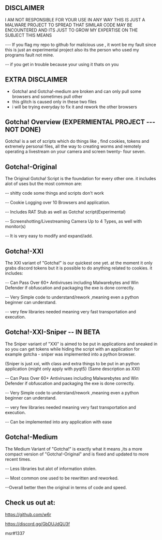 DISCLAIMER
----------
I AM NOT RESPONSIBLE FOR YOUR USE IN ANY WAY THIS IS JUST A MALWARE PROJECT TO SPREAD THAT SIMILAR CODE MAY BE ENCOUNTERED AND ITS JUST TO GROW MY EXPERTISE ON THE SUBJECT THIS MEANS

--- If you flag my repo to github for malicious use , it wont be my fault since this is just an experimental project also its the person who used my programs fault not mine.

-- if you get in trouble because your using it thats on you


EXTRA DISCLAIMER
----------------

- Gotcha! and Gotcha!-medium are broken and can only pull some browsers and sometimes pull other
- this glitch is caused only in these two files
- i will be trying everyday to fix it and rework the other browsers


Gotcha! Overview (EXPERMIENTAL PROJECT --- NOT DONE)
----------------
Gotcha! is a set of scripts which do things like , find cookies, tokens and extremely personal files, all the way to creating worms and remotely operating a livestream on your camera and screen twenty- four seven.

Gotcha!-Original
----------------
The Original Gotcha! Script is the foundation for every other one.
it includes alot of uses but the most common are:

-- shitty code some things and scripts don't work

-- Cookie Logging over 10 Browsers and application.

-- Includes RAT Stub as well as Gotcha! script(Experimental)

-- Screenshotting/Livestreaming Camera Up to 4 Types, as well with monitor(s)

-- It is very easy to modify and expand/add.

Gotcha!-XXI
-----------
The XXI variant of "Gotcha!" is our quickest one yet. at the moment it only grabs discord tokens but it is possible to do anything related to cookies.
it includes:

-- Can Pass Over 60+ Antiviruses including Malwarebytes and Win Defender if obfuscation and packaging the exe is done correctly.

-- Very Simple code to understand/rework ,meaning even a python beginner can understand.

-- very few libraries needed meaning very fast transportation and execution.


Gotcha!-XXI-Sniper -- IN BETA
-----------
The Sniper variant of "XXI" is aimed to be put in applications and sneaked in so you can get tokens while hiding the script with an application for example gotcha - sniper was implemented into a python browser.

(Sniper is just xxi, with class and extra things to be put in an python application {might only apply with pyqt5}
(Same description as XXI)

-- Can Pass Over 60+ Antiviruses including Malwarebytes and Win Defender if obfuscation and packaging the exe is done correctly.

-- Very Simple code to understand/rework ,meaning even a python beginner can understand.

-- very few libraries needed meaning very fast transportation and execution.

-- Can be implemented into any application with ease


Gotcha!-Medium
---------------
The Medium Variant of "Gotcha!" is exactly what it means ,its a more compact version of "Gotcha!-Original" and is fixed and updated to more recent times.

-- Less libraries but alot of information stolen.

-- Most common one used to be rewritten and reworked.

--Overall better then the original in terms of code and speed.


Check us out at:
---------------

https://github.com/w6r

https://discord.gg/GbDUJdQU3f

msr#1337
